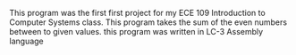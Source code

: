 This program was the first first project for my ECE 109 Introduction to Computer Systems class. This program takes the sum of the even numbers between to given values. 
this program was written in LC-3 Assembly language
